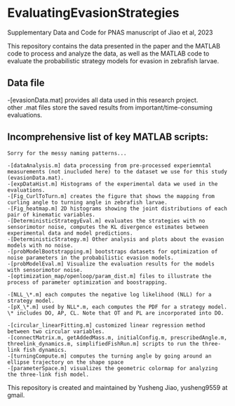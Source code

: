 # EvaluatingEvasionStrategies
Supplementary Data and Code for PNAS manuscript of Jiao et al, 2023

This repository contains the data presented in the paper and the MATLAB code to process and analyze the data, as well as the MATLAB code to evaluate the probabilistic strategy models for evasion in zebrafish larvae.
## Data file
-[evasionData.mat] provides all data used in this research project.  
other .mat files store the saved results from important/time-consuming evaluations.

## Incomprehensive list of key MATLAB scripts:
    Sorry for the messy naming patterns...

    -[dataAnalysis.m] data processing from pre-processed experiemntal measurements (not inucluded here) to the dataset we use for this study (evasionData.mat).  
    -[expDataHist.m] Histograms of the experimental data we used in the evaluations.  
    -[Fig_CurlToTurn.m] creates the figure that shows the mapping from curling angle to turning angle in zebrafish larvae.  
    -[Fig_heatmap.m] 2D histograms showing the joint distributions of each pair of kinematic variables.  
    -[DeterministicStrategyEval.m] evaluates the strategies with no sensorimotor noise, computes the KL divergence estimates between experimental data and model predictions.  
    -[DeterministicStrategy.m] Other analysis and plots about the evasion models with no noise.  
    -[probModelBootstrapping.m] bootstraps datasets for optimization of noise parameters in the probabilistic evasion models.  
    -[probModelEval.m] Visualize the evaluation results for the models with sensorimotor noise.  
    -[optimization_map/openloop/param_dist.m] files to illustrate the process of parameter optimization and boostrapping.  

    -[NLL_\*.m] each computes the negative log likelihood (NLL) for a strategy model.  
    -[pX_\*.m] used by NLL*.m, each computes the PDF for a strategy model.  
    \* includes DO, AP, CL. Note that OT and PL are incorporated into DO.

    -[circular_linearFitting.m] customized linear regression method between two circular variables.  
    -[connectMatrix.m, getAddedMass.m, initialConfig.m, prescribedAngle.m, threelink_dynamics.m, simplifiedFishRun.m] scripts to run the three-link fish dynamics.  
    -[turningCompute.m] computes the turning angle by going around an ellipse trajectory on the shape space
    -[parameterSpace.m] visualizes the geometric colormap for analyzing the three-link fish model.



This repository is created and maintained by Yusheng Jiao, yusheng9559 at gmail.
